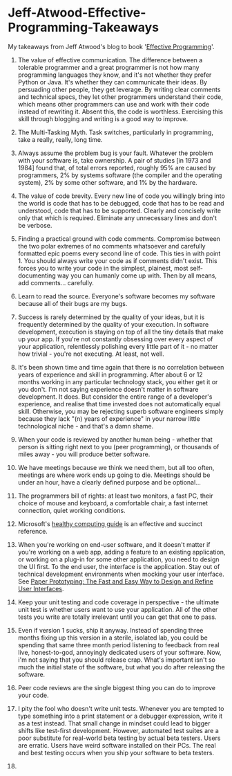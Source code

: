 # Jeff-Atwood-Effective-Programming-Takeaways
My takeaways from Jeff Atwood's blog to book '[Effective Programming](https://www.amazon.com.au/Effective-Programming-More-Than-Writing-ebook/dp/B008HUMTO0)'.

1. The value of effective communication. The difference between a tolerable programmer and a great programmer is not how many programming languages they know, and it's not whether they prefer Python or Java. It's whether they can communicate their ideas. By persuading other people, they get leverage. By writing clear comments and technical specs, they let other programmers understand their code, which means other programmers can use and work with their code instead of rewriting it. Absent this, the code is worthless. Exercising this skill through blogging and writing is a good way to improve. 

2. The Multi-Tasking Myth. Task switches, particularly in programming, take a really, really, long time. 

3. Always assume the problem bug is your fault. Whatever the problem with your software is, take ownership. A pair of studies [in 1973 and 1984] found that, of total errors reported, roughly 95% are caused by programmers, 2% by systems software (the compiler and the operating system), 2% by some other software, and 1% by the hardware.

4. The value of code brevity. Every new line of code you willingly bring into the world is code that has to be debugged, code that has to be read and understood, code that has to be supported. Clearly and concisely write only that which is required. Eliminate any unnecessary lines and don't be verbose.

5. Finding a practical ground with code comments. Compromise between the two polar extremes of no comments whatsoever and carefully formatted epic poems every second line of code. This ties in with point 1. You should always write your code as if comments didn't exist. This forces you to write your code in the simplest, plainest, most self-documenting way you can humanly come up with. Then by all means, add comments... carefully. 

6. Learn to read the source. Everyone's software becomes my software because all of their bugs are my bugs.

7. Success is rarely determined by the quality of your ideas, but it is frequently determined by the quality of your execution. In software development, execution is staying on top of all the tiny details that make up your app. If you're not constantly obsessing over every aspect of your application, relentlessly polishing every little part of it - no matter how trivial - you're not executing. At least, not well.

8. It's been shown time and time again that there is no correlation between years of experience and skill in programming. After about 6 or 12 months working in any particular technology stack, you either get it or you don't. I'm not saying experience doesn't matter in software development. It does. But consider the entire range of a developer's experience, and realise that time invested does not automatically equal skill. Otherwise, you may be rejecting superb software engineers simply because they lack "(n) years of experience" in your narrow little technological niche - and that's a damn shame.

9. When your code is reviewed by another human being - whether that person is sitting right next to you (peer programming), or thousands of miles away - you will produce better software.

10. We have meetings because we think we need them, but all too often, meetings are where work ends up going to die. Meetings should be under an hour, have a clearly defined purpose and be optional...

11. The programmers bill of rights: at least two monitors, a fast PC, their choice of mouse and keyboard, a comfortable chair, a fast internet connection, quiet working conditions.

12. Microsoft's [healthy computing guide](https://support.microsoft.com/en-us/help/4101085/accessories-setting-up-your-desktop) is an effective and succinct reference.

13. When you're working on end-user software, and it doesn't matter if you're working on a web app, adding a feature to an existing application, or working on a plug-in for some other application, you need to design the UI first. To the end user, the interface is the application. Stay out of technical development environments when mocking your user interface. See [Paper Prototyping: The Fast and Easy Way to Design and Refine User Interfaces](https://www.amazon.com.au/Paper-Prototyping-Interfaces-Interactive-Technologies-ebook/dp/B006M86382).

14. Keep your unit testing and code coverage in perspective - the ultimate unit test is whether users want to use your application. All of the other tests you write are totally irrelevant until you can get that one to pass.

15. Even if version 1 sucks, ship it anyway. Instead of spending three months fixing up this version in a sterile, isolated lab, you could be spending that same three month period listening to feedback from real live, honest-to-god, annoyingly dedicated users of your software. Now, i'm not saying that you should release crap. What's important isn't so much the initial state of the software, but what you do after releasing the software.

16. Peer code reviews are the single biggest thing you can do to improve your code.

17. I pity the fool who doesn't write unit tests. Whenever you are tempted to type something into a print statement or a debugger expression, write it as a test instead. That small change in mindset could lead to bigger shifts like test-first development. However, automated test suites are a poor substitute for real-world beta testing by actual beta testers. Users are erratic. Users have weird software installed on their PCs. The real and best testing occurs when you ship your software to beta testers.

18. 


